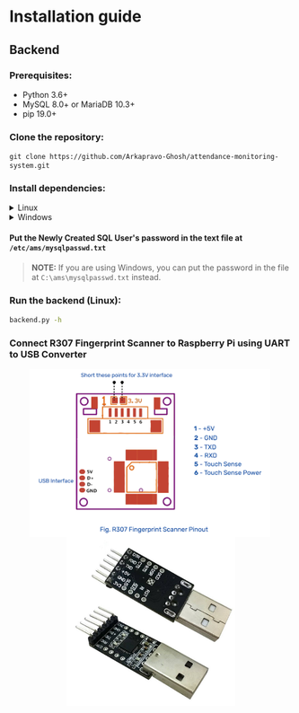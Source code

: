 # Installation guide
## Backend
### Prerequisites:
- Python 3.6+
- MySQL 8.0+ or MariaDB 10.3+
- pip 19.0+
### Clone the repository:
```
git clone https://github.com/Arkapravo-Ghosh/attendance-monitoring-system.git
```
### Install dependencies:
<details>
<summary>Linux</summary>

```bash
git clone https://github.com/Arkapravo-Ghosh/attendance-monitoring-system.git
cd attendance-monitoring-system
sudo ./install.sh
```
</details>
<details>
<summary>Windows</summary>

```powershell
git clone https://github.com/Arkapravo-Ghosh/attendance-monitoring-system.git
cd attendance-monitoring-system
py -m pip install -r requirements.txt
```
### Create a database:
```sql
CREATE DATABASE attendance;
```
### Create a user:
```sql
CREATE USER 'attendance'@'localhost' IDENTIFIED BY 'password';
```
> **Note:** Replace `password` with your desired password.
#### Grant privileges:
```sql
GRANT ALL PRIVILEGES ON attendance.* TO 'attendance'@'localhost';
FLUSH PRIVILEGES;
```
</details>


#### Put the Newly Created SQL User's password in the text file at `/etc/ams/mysqlpasswd.txt`
> **NOTE:** If you are using Windows, you can put the password in the file at `C:\ams\mysqlpasswd.txt` instead.

### Run the backend (Linux):

```bash
backend.py -h
```

### Connect R307 Fingerprint Scanner to Raspberry Pi using UART to USB Converter

<div align=center>
<img align=top height="300" src="images/R307-Fingerprint-Scanner-Pinout.png" />&nbsp;
<img align=top height="300" src="images/usb-to-uart-img.jpg" />
</div>
